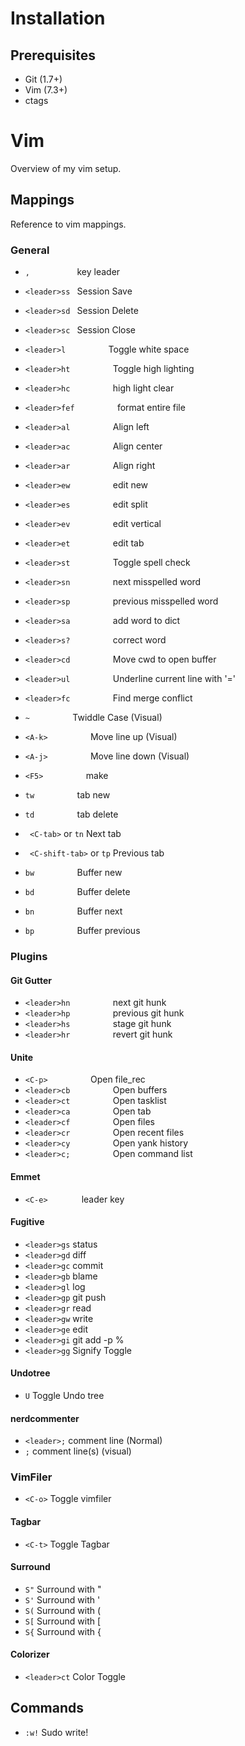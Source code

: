 # Installation

## Prerequisites

- Git (1.7+)
- Vim (7.3+)
- ctags

# Vim

Overview of my vim setup.

## Mappings

Reference to vim mappings.

### General

- ` ,           ` key leader
- ` <leader>ss  ` Session Save
- ` <leader>sd  ` Session Delete
- ` <leader>sc  ` Session Close
- ` <leader>l          ` Toggle white space
- ` <leader>ht          ` Toggle high lighting
- ` <leader>hc          ` high light clear
- ` <leader>fef          ` format entire file
- ` <leader>al          ` Align left
- ` <leader>ac          ` Align center
- ` <leader>ar          ` Align right
- ` <leader>ew          ` edit new
- ` <leader>es          ` edit split
- ` <leader>ev          ` edit vertical
- ` <leader>et          ` edit tab
- ` <leader>st          ` Toggle spell check
- ` <leader>sn          ` next misspelled word
- ` <leader>sp          ` previous misspelled word
- ` <leader>sa          ` add word to dict
- ` <leader>s?          ` correct word
- ` <leader>cd          ` Move cwd to open buffer
- ` <leader>ul          ` Underline current line with '='
- ` <leader>fc          ` Find merge conflict


- ` ~          ` Twiddle Case (Visual)
- ` <A-k>          ` Move line up (Visual)
- ` <A-j>          ` Move line down (Visual)
- ` <F5>          ` make
- ` tw          ` tab new
- ` td          ` tab delete
- ` <C-tab>` or `tn` Next tab
- ` <C-shift-tab>` or `tp` Previous tab
- ` bw          ` Buffer new
- ` bd          ` Buffer delete
- ` bn          ` Buffer next
- ` bp          ` Buffer previous

### Plugins

#### Git Gutter

- ` <leader>hn          ` next git hunk
- ` <leader>hp          ` previous git hunk
- ` <leader>hs          ` stage git hunk
- ` <leader>hr          ` revert git hunk

#### Unite


- ` <C-p>          ` Open file_rec
- ` <leader>cb          ` Open buffers
- ` <leader>ct          ` Open tasklist
- ` <leader>ca          ` Open tab
- ` <leader>cf          ` Open files
- ` <leader>cr          ` Open recent files
- ` <leader>cy          ` Open yank history
- ` <leader>c;          ` Open command list

#### Emmet

- ` <C-e>        ` leader key


#### Fugitive

- `<leader>gs` status
- `<leader>gd` diff
- `<leader>gc` commit
- `<leader>gb` blame
- `<leader>gl` log
- `<leader>gp` git push
- `<leader>gr` read
- `<leader>gw` write
- `<leader>ge` edit
- `<leader>gi` git add -p %
- `<leader>gg` Signify Toggle

#### Undotree

- `U` Toggle Undo tree

#### nerdcommenter

- `<leader>;` comment line (Normal)
- `;` comment line(s) (visual)

### VimFiler
- `<C-o>` Toggle vimfiler

#### Tagbar

- `<C-t>` Toggle Tagbar

#### Surround

- `S"` Surround with "
- `S'` Surround with '
- `S(` Surround with (
- `S[` Surround with [
- `S{` Surround with {

#### Colorizer

- `<leader>ct` Color Toggle

## Commands

- `:w!` Sudo write!
